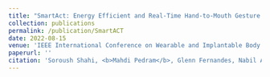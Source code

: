 ```yaml
---
title: "SmartAct: Energy Efficient and Real-Time Hand-to-Mouth Gesture Detection Using Wearable RGB-T"
collection: publications
permalink: /publication/SmartACT
date: 2022-08-15
venue: 'IEEE International Conference on Wearable and Implantable Body Sensor Networks (BSN)'
paperurl: ''
citation: 'Soroush Shahi, <b>Mahdi Pedram</b>, Glenn Fernandes, Nabil Alshurafa(2021). &quot;SmartAct: Energy Efficient and Real-Time Hand-to-Mouth Gesture Detection Using Wearable RGB-T.&quot; <i>BSN</i>.'
---
```

